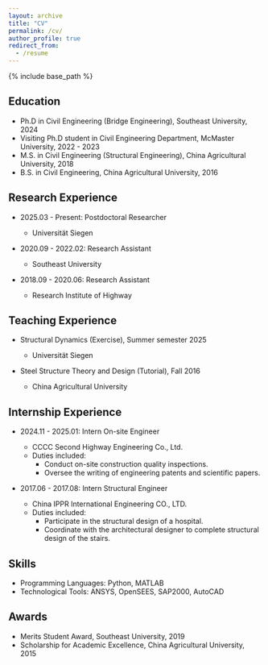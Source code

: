 ```yaml
---
layout: archive
title: "CV"
permalink: /cv/
author_profile: true
redirect_from:
  - /resume
---
```


{% include base_path %}

Education
------
* Ph.D in Civil Engineering (Bridge Engineering), Southeast University, 2024
* Visiting Ph.D student in Civil Engineering Department, McMaster University, 2022 - 2023
* M.S. in Civil Engineering (Structural Engineering), China Agricultural University, 2018
* B.S. in Civil Engineering, China Agricultural University, 2016

Research Experience
------
* 2025.03 - Present: Postdoctoral Researcher
  * Universität Siegen

* 2020.09 - 2022.02: Research Assistant
  * Southeast University

* 2018.09 - 2020.06: Research Assistant
  * Research Institute of Highway

Teaching Experience
------
* Structural Dynamics (Exercise), Summer semester 2025
  * Universität Siegen

* Steel Structure Theory and Design (Tutorial), Fall 2016
  * China Agricultural University

Internship Experience
------
* 2024.11 - 2025.01: Intern On-site Engineer
  * CCCC Second Highway Engineering Co., Ltd. 
  * Duties included:
    * Conduct on-site construction quality inspections.
    * Oversee the writing of engineering patents and scientific papers.

* 2017.06 - 2017.08: Intern Structural Engineer
  * China IPPR International Engineering CO., LTD. 
  * Duties included:
    * Participate in the structural design of a hospital.
    * Coordinate with the architectural designer to complete structural design of the stairs.

Skills
------
* Programming Languages: Python, MATLAB
* Technological Tools: ANSYS, OpenSEES, SAP2000, AutoCAD

Awards
------
* Merits Student Award, Southeast University, 2019
* Scholarship for Academic Excellence, China Agricultural University, 2015
